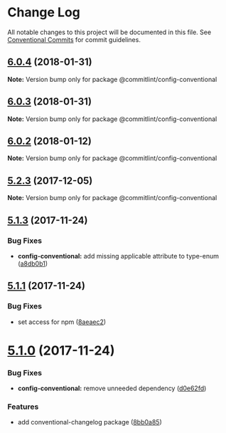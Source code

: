 # Change Log

All notable changes to this project will be documented in this file.
See [Conventional Commits](https://conventionalcommits.org) for commit guidelines.

<a name="6.0.4"></a>
## [6.0.4](https://github.com/marionebl/commitlint/compare/v6.0.3...v6.0.4) (2018-01-31)




**Note:** Version bump only for package @commitlint/config-conventional

<a name="6.0.3"></a>
## [6.0.3](https://github.com/marionebl/commitlint/compare/v6.0.2...v6.0.3) (2018-01-31)




**Note:** Version bump only for package @commitlint/config-conventional

<a name="6.0.2"></a>
## [6.0.2](https://github.com/marionebl/commitlint/compare/v6.0.0...v6.0.2) (2018-01-12)




**Note:** Version bump only for package @commitlint/config-conventional

<a name="5.2.3"></a>
## [5.2.3](https://github.com/marionebl/commitlint/compare/v5.2.2...v5.2.3) (2017-12-05)




**Note:** Version bump only for package @commitlint/config-conventional

<a name="5.1.3"></a>
## [5.1.3](https://github.com/marionebl/commitlint/compare/v5.1.2...v5.1.3) (2017-11-24)


### Bug Fixes

* **config-conventional:** add missing applicable attribute to type-enum ([a8db0b1](https://github.com/marionebl/commitlint/commit/a8db0b1))




<a name="5.1.1"></a>
## [5.1.1](https://github.com/marionebl/commitlint/compare/v5.1.0...v5.1.1) (2017-11-24)


### Bug Fixes

* set access for npm ([8aeaec2](https://github.com/marionebl/commitlint/commit/8aeaec2))




<a name="5.1.0"></a>
# [5.1.0](https://github.com/marionebl/commitlint/compare/v5.0.2...v5.1.0) (2017-11-24)


### Bug Fixes

* **config-conventional:** remove unneeded dependency ([d0e62fd](https://github.com/marionebl/commitlint/commit/d0e62fd))


### Features

* add conventional-changelog package ([8bb0a85](https://github.com/marionebl/commitlint/commit/8bb0a85))
